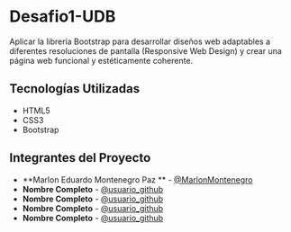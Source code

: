 # Desafio1-UDB

Aplicar la librería Bootstrap para desarrollar diseños web adaptables a diferentes resoluciones de pantalla (Responsive Web Design) y crear una página web funcional y estéticamente coherente.

## Tecnologías Utilizadas

- HTML5
- CSS3 
- Bootstrap


## Integrantes del Proyecto

- **Marlon Eduardo Montenegro Paz ** - [@MarlonMontenegro](https://github.com/MarlonMontenegro)
- **Nombre Completo** - [@usuario_github](https://github.com/usuario_github)
- **Nombre Completo** - [@usuario_github](https://github.com/usuario_github)
- **Nombre Completo** - [@usuario_github](https://github.com/usuario_github)
- **Nombre Completo** - [@usuario_github](https://github.com/usuario_github)

